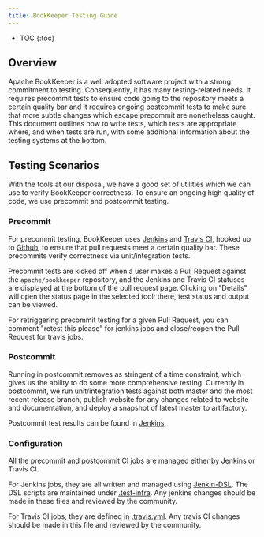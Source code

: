 ```yaml
---
title: BookKeeper Testing Guide
---
```


* TOC
{:toc}

## Overview

Apache BookKeeper is a well adopted software project with a strong commitment to testing.
Consequently, it has many testing-related needs. It requires precommit tests to ensure
code going to the repository meets a certain quality bar and it requires ongoing postcommit
tests to make sure that more subtle changes which escape precommit are nonetheless caught.
This document outlines how to write tests, which tests are appropriate where, and when tests
are run, with some additional information about the testing systems at the bottom.

## Testing Scenarios

With the tools at our disposal, we have a good set of utilities which we can use to verify
BookKeeper correctness. To ensure an ongoing high quality of code, we use precommit and postcommit
testing.

### Precommit

For precommit testing, BookKeeper uses [Jenkins](https://builds.apache.org/job/bookkeeper-seed/) and
[Travis CI](https://travis-ci.org/apache/bookkeeper), hooked up to
[Github](https://github.com/apache/bookkeeper), to ensure that pull requests meet a certain quality bar.
These precommits verify correctness via unit/integration tests.

Precommit tests are kicked off when a user makes a Pull Request against the `apache/bookkeeper` repository,
and the Jenkins and Travis CI statuses are displayed at the bottom of the pull request page. Clicking on
"Details" will open the status page in the selected tool; there, test status and output can be viewed.

For retriggering precommit testing for a given Pull Request, you can comment "retest this please" for
jenkins jobs and close/reopen the Pull Request for travis jobs.

### Postcommit

Running in postcommit removes as stringent of a time constraint, which gives us the ability to do some
more comprehensive testing. Currently in postcommit, we run unit/integration tests against both master and
the most recent release branch, publish website for any changes related to website and documentation, and
deploy a snapshot of latest master to artifactory.

Postcommit test results can be found in [Jenkins](https://builds.apache.org/job/bookkeeper-seed/).

### Configuration

All the precommit and postcommit CI jobs are managed either by Jenkins or Travis CI.

For Jenkins jobs, they are all written and managed using [Jenkin-DSL](https://github.com/jenkinsci/job-dsl-plugin/wiki).
The DSL scripts are maintained under [.test-infra](https://github.com/apache/bookkeeper/tree/master/.test-infra/jenkins).
Any jenkins changes should be made in these files and reviewed by the community.

For Travis CI jobs, they are defined in [.travis.yml](https://github.com/apache/bookkeeper/blob/master/.travis.yml).
Any travis CI changes should be made in this file and reviewed by the community.
